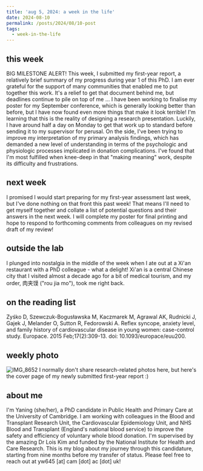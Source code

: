 ```yaml
---
title: 'aug 5, 2024: a week in the life'
date: 2024-08-10
permalink: /posts/2024/08/10-post
tags:
  - week-in-the-life
---
```


this week
------
BIG MILESTONE ALERT! This week, I submitted my first-year report, a relatively brief summary of my progress during year 1 of this PhD. I am ever grateful for the support of many communities that enabled me to put together this work. It's a relief to get that document behind me, but deadlines continue to pile on top of me ... I have been working to finalise my poster for my September conference, which is generally looking better than before, but I have now found even more things that make it look terrible! I'm learning that this is the reality of designing a research presentation. Luckily, I have around half a day on Monday to get that work up to standard before sending it to my supervisor for perusal. On the side, I've been trying to improve my interpretation of my primary analysis findings, which has demanded a new level of understanding in terms of the psychologic and physiologic processes implicated in donation complications. I've found that I'm most fulfilled when knee-deep in that "making meaning" work, despite its difficulty and frustrations. 

next week
------
I promised I would start preparing for my first-year assessment last week, but I've done nothing on that front this past week! That means I'll need to get myself together and collate a list of potential questions and their answers in the next week. I will complete my poster for final printing and hope to respond to forthcoming comments from colleagues on my revised draft of my review! 

outside the lab
------
I plunged into nostalgia in the middle of the week when I ate out at a Xi'an restaurant with a PhD colleague - what a delight! Xi'an is a central Chinese city that I visited almost a decade ago for a bit of medical tourism, and my order, 肉夹馍 ("rou jia mo"), took me right back.

on the reading list
------
Zyśko D, Szewczuk-Bogusławska M, Kaczmarek M, Agrawal AK, Rudnicki J, Gajek J, Melander O, Sutton R, Fedorowski A. Reflex syncope, anxiety level, and family history of cardiovascular disease in young women: case-control study. Europace. 2015 Feb;17(2):309-13. doi: 10.1093/europace/euu200.

weekly photo
------
![IMG_8652](https://github.com/user-attachments/assets/42398ed0-a11f-4f9b-9dd5-6e5ea6fd267a)
I normally don't share research-related photos here, but here's the cover page of my newly submitted first-year report :)

about me
------
I'm Yaning (she/her), a PhD candidate in Public Health and Primary Care at the University of Cambridge. I am working with colleagues in the Blood and Transplant Research Unit, the Cardiovascular Epidemiology Unit, and NHS Blood and Transplant (England's national blood service) to improve the safety and efficiency of voluntary whole blood donation. I'm supervised by the amazing Dr Lois Kim and funded by the National Institute for Health and Care Research. This is my blog about my journey through this candidature, starting from nine months before my transfer of status. Please feel free to reach out at yw645 [at] cam [dot] ac [dot] uk!

